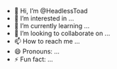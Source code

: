 - 👋 Hi, I’m @HeadlessToad
- 👀 I’m interested in ...
- 🌱 I’m currently learning ...
- 💞️ I’m looking to collaborate on ...
- 📫 How to reach me ...
- 😄 Pronouns: ...
- ⚡ Fun fact: ...

<!---
HeadlessToad/HeadlessToad is a ✨ special ✨ repository because its `README.md` (this file) appears on your GitHub profile.
You can click the Preview link to take a look at your changes.
--->
